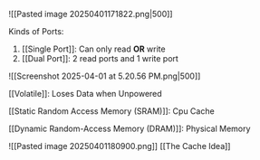 ![[Pasted image 20250401171822.png|500]]

Kinds of Ports:
1. [[Single Port]]: Can only read **OR** write
2. [[Dual Port]]: 2 read ports and 1 write port

![[Screenshot 2025-04-01 at 5.20.56 PM.png|500]]

[[Volatile]]: Loses Data when Unpowered

[[Static Random Access Memory (SRAM)]]: Cpu Cache

[[Dynamic Random-Access Memory (DRAM)]]: Physical Memory


![[Pasted image 20250401180900.png]]
[[The Cache Idea]]
